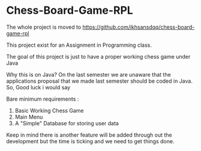 # Chess-Board-Game-RPL

The whole project is moved to https://github.com/ikhsansdqq/chess-board-game-rpl

This project exist for an Assignment in Programming class.

The goal of this project is just to have a proper working chess game under Java 

Why this is on Java? On the last semester we are unaware that the applications proposal that we made last semester should be coded in Java. So, Good luck i would say

Bare minimum requirements :

1. Basic Working Chess Game
2. Main Menu
3. A "Simple" Database for storing user data

Keep in mind there is another feature will be added through out the development but the time is ticking and we need to get things done.

